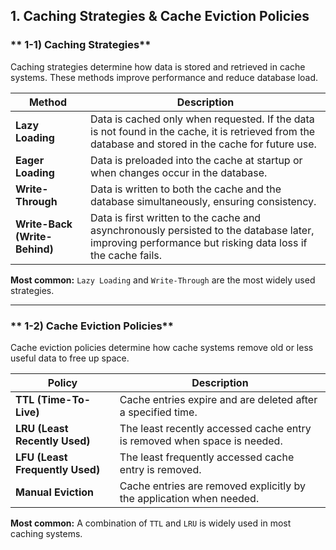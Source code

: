 ## **1. Caching Strategies & Cache Eviction Policies**
### ** 1-1) Caching Strategies**

Caching strategies determine how data is stored and retrieved in cache systems. These methods improve performance and reduce database load.

| **Method** | **Description** |
|-----------|----------------|
| **Lazy Loading** | Data is cached only when requested. If the data is not found in the cache, it is retrieved from the database and stored in the cache for future use. |
| **Eager Loading** | Data is preloaded into the cache at startup or when changes occur in the database. |
| **Write-Through** | Data is written to both the cache and the database simultaneously, ensuring consistency. |
| **Write-Back (Write-Behind)** | Data is first written to the cache and asynchronously persisted to the database later, improving performance but risking data loss if the cache fails. |

**Most common:** `Lazy Loading` and `Write-Through` are the most widely used strategies.

---

### ** 1-2) Cache Eviction Policies**

Cache eviction policies determine how cache systems remove old or less useful data to free up space.

| **Policy** | **Description** |
|-----------|----------------|
| **TTL (Time-To-Live)** | Cache entries expire and are deleted after a specified time. |
| **LRU (Least Recently Used)** | The least recently accessed cache entry is removed when space is needed. |
| **LFU (Least Frequently Used)** | The least frequently accessed cache entry is removed. |
| **Manual Eviction** | Cache entries are removed explicitly by the application when needed. |

**Most common:** A combination of `TTL` and `LRU` is widely used in most caching systems.